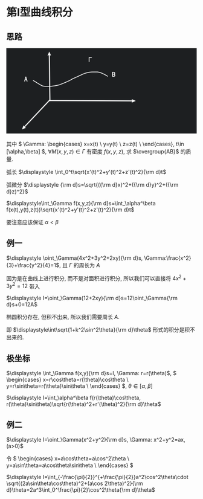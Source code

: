 # 第Ⅰ型曲线积分

## 思路

![](images/2021-04-25-09-11-02.png)

其中 $
\Gamma:
\begin{cases}
x=x(t) \\
y=y(t) \\
z=z(t) \\
\end{cases},
t\in [\alpha,\beta]
$, $\forall M(x,y,z)\in\Gamma$ 有密度 $f(x,y,z)$,
求 $\overgroup{AB}$ 的质量.

弧长 $\displaystyle \int_0^t\sqrt{x'(t)^2+y'(t)^2+z'(t)^2}{\rm d}t$

弧微分 $\displaystyle {\rm d}s=\sqrt{({\rm d}x)^2+({\rm d}y)^2+({\rm d}z)^2}$

$\displaystyle\int_\Gamma f(x,y,z){\rm d}s=\int_\alpha^\beta f(x(t),y(t),z(t))\sqrt{x'(t)^2+y'(t)^2+z'(t)^2}{\rm d}t$

要注意应该保证 $\alpha<\beta$


## 例一

$\displaystyle \oint_\Gamma(4x^2+3y^2+2xy){\rm d}s, \Gamma:\frac{x^2}{3}+\frac{y^2}{4}=1$, 且 $\Gamma$ 的周长为 $A$

因为是在曲线上进行积分, 而不是对面积进行积分, 所以我们可以直接将 $4x^2+3y^2=12$ 带入

$\displaystyle I=\oint_\Gamma(12+2xy){\rm d}s=12\oint_\Gamma{\rm d}s+0=12A$

椭圆积分存在, 但积不出来, 所以我们需要周长 $A$.

即 $\displaystyle\int\sqrt{1+k^2\sin^2\theta}{\rm d}\theta$ 形式的积分是积不出来的.


## 极坐标

$\displaystyle \int_\Gamma f(x,y){\rm d}s=I, \Gamma: r=r(\theta)$, $
\begin{cases}
x=r\cos\theta=r(\theta)\cos\theta \\
y=r\sin\theta=r(\theta)\sin\theta \\
\end{cases}
$, $\theta\in[\alpha,\beta]$

$\displaystyle I=\int_\alpha^\beta f(r(\theta)\cos\theta, r(\theta)\sin\theta)\sqrt{r(\theta)^2+r'(\theta)^2}{\rm d}\theta$

## 例二

$\displaystyle I=\oint_\Gamma(x^2+y^2){\rm d}s, \Gamma: x^2+y^2=ax, (a>0)$

令 $
\begin{cases}
x=a\cos\theta=a\cos^2\theta \\
y=a\sin\theta=a\cos\theta\sin\theta \\
\end{cases}
$

$\displaystyle I=\int_{-\frac{\pi}{2}}^{+\frac{\pi}{2}}a^2\cos^2\theta\cdot \sqrt{(2a\sin\theta\cos\theta)^2+(a\cos 2\theta)^2}{\rm d}\theta=2a^3\int_0^\frac{\pi}{2}\cos^2\theta{\rm d}\theta$


